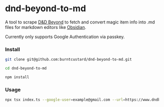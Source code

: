 # dnd-beyond-to-md

A tool to scrape [D&D Beyond](https://www.dndbeyond.com/) to fetch and convert magic item info into .md files for markdown editors like [Obsidian](https://obsidian.md/).

Currently only supports Google Authentication via passkey.

### Install
```bash
git clone git@github.com:burntcustard/dnd-beyond-to-md.git
```
```bash
cd dnd-beyond-to-md
```
```bash
npm install
```

### Usage
```bash
npx tsx index.ts --google-user=example@gmail.com --url=https://www.dndbeyond.com/magic-items/4568-amulet-of-health
```


